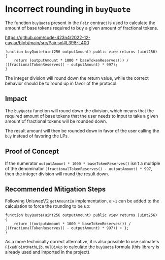 # Incorrect rounding in `buyQuote` 

The function `buyQuote` present in the `Pair` contract is used to calculate the amount of base tokens required to buy a given amount of fractional tokens.

https://github.com/code-423n4/2022-12-caviar/blob/main/src/Pair.sol#L398-L400

```solidity
function buyQuote(uint256 outputAmount) public view returns (uint256) {
    return (outputAmount * 1000 * baseTokenReserves()) / ((fractionalTokenReserves() - outputAmount) * 997);
}
```

The integer division will round down the return value, while the correct behavior should be to round up in favor of the protocol.

## Impact

The `buyQuote` function will round down the division, which means that the required amount of base tokens that the user needs to input to take a given amount of fractional tokens will be rounded down. 

The result amount will then be rounded down in favor of the user calling the `buy` instead of favoring the LPs.

## Proof of Concept

If the numerator `outputAmount * 1000 * baseTokenReserves()` isn't a multiple of the denominator `(fractionalTokenReserves() - outputAmount) * 997`, then the integer division will round the result down.

## Recommended Mitigation Steps

Following UniswapV2 `getAmountIn` implementation, a `+1` can be added to the calculation to force the rounding to be up:

```solidity
function buyQuote(uint256 outputAmount) public view returns (uint256) {
    return ((outputAmount * 1000 * baseTokenReserves()) / ((fractionalTokenReserves() - outputAmount) * 997)) + 1;
}
```

As a more technically correct alternative, it is also possible to use solmate's `FixedPointMathLib.mulDivUp` to calculate the `buyQuote` formula (this library is already used and imported in the project).
